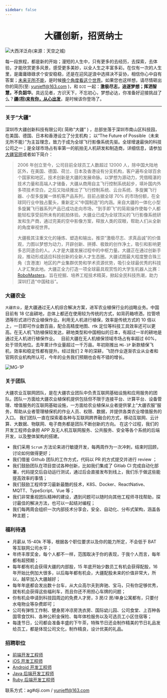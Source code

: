 ```yaml
---
sidebar: false
---
```


<h1 align="center">大疆创新，招贤纳士</h1>

![大西洋泛舟(来源：天空之城)](https://image.nicelinks.site/nice-ocean.jpeg)

每一段旅程，都是新的开始；漫短的人生中，只有更多的去经历，去探索，去体验，才能欣赏更多风景，感受更多美妙，以全人生之丰富多彩。在仅有一次的人生里，是庸庸碌碌求个安安稳稳，还是在迎风逆浪中选择决不妥协，相信你心中自有答案；[未来无所不能](https://we.dji.com/?utm_source=jeffjade.com)，是时候[换个角度看这个世界](https://www.skypixel.com/?utm_source=jeffjade.com)。如果您也这样想，请尽情砸出你的简历(至: <a href="mailto:yunjeff@163.com">yunjeff@163.com</a> )，和 `DJI` 一起：**激极尽志，追逐梦想；挥洒智慧，不负韶华**。具远见者，方识天下，不忘初心，梦想必达，你准备好迎接挑战了么？**[疆(将)来有你，从心出发](https://jeffjade.com/2017/08/26/126-start-from-the-heart/)**，是时候该你登场了。

---

### 关于“大疆”

深圳市大疆创新科技有限公司( 简称“大疆” ) ，总部坐落于深圳市南山区科技园，在美国、德国、日本和香港设立了分支机构； 以“The Future of Possible（未来无所不能）”为主旨理念，致力于成为全球飞行影像系统先驱。全球增速最快的科技公司之一；是全球市场占有率第一的航拍无人机研发和制造商，详细信息，请参加[大疆官网](https://www.dji.com/?utm_source=jeffjade.com)或者如下简介：

> 2006 年创立至今，公司目前全球员工人数超过 12000 人，除中国大陆地区外，在美国、德国、荷兰、日本及香港设有分支机构，客户遍布全球百余个国家和地区。技术创新是大疆的发展命脉。以梦想为源动力，凭借精湛的技术力量和高端人才储备，大疆从商用自主飞行控制系统起步，填补国内外多项技术空白，之后又陆续推出了飞行控制系统、云台系统、多旋翼飞行器、小型多旋翼一体机等产品系列，目前占据全球 70% 的市场份额，在全球同行业中独占鳌头，重新定义“中国制造”的内涵。来自大疆的一体化小型多旋翼飞行器系列产品已成功走向市场，“到手即飞”的简易操作使每个人都能轻松享受前所未有的航拍体验。大疆业已成为全球顶尖的飞行影像系统研发和生产商，通过完美的空中影像方案，释放人类的双眼，帮助人们从全新的角度审视世界。
>
> 大疆极其注重文化的锤炼、塑造和输出，推崇“激极尽志、求真品诚”的价值观，力图以梦想为动力，开辟创新、拼搏、极致的创作净土，吸引和影响更多志同道合的人。人才是大疆发展过程中的中枢力量。大疆正在通过创新手段，推动形成适应科技创新的全新人才生态圈。大疆试图最大程度整合珠三角（含港澳）地区的产业集群优势和学术资源优势，吸引全球最优秀的科技人才汇聚此地。大疆正全力打造一项全球最具观赏性的大学生机器人比赛：[RoboMasters](https://www.robomaster.com/?utm_source=jeffjade.com)，旨在挖掘、培养工程技术精英，掀起全民科技热潮，助力深圳打造“中国硅谷”。

### 大疆农业

`大疆农业`，是大疆通过无人机综合解决方案，进军农业植保行业的战略业务。中国目前有 18 亿亩耕地，总体上都还在使用较为传统的方式，如背药箱喷洒，拉管喷洒等形式进行农业植保作业。利用无人机进行植保，效率是传统方式的 10 倍以上，一日即可作业数百亩，配合高精度地图、rtk 定位等科技工具效率还可以更高。在无人机飞防植保较发达，耕地类型和中国相似的日本，有超过一半的耕地是通过无人机进行植保作业。   目前大疆在无人机植保领域市场占有率超过 60%，处于领先地位。去年累计作业量超过一千万亩。年初刚推出 `MG-1P` 新款植保飞机，效率和稳定性都有提升。经过我们 2 年的深耕，飞防作业逐渐农业从业者和官网农业机构所认可，今年的业务我们预期也会有不错的增长。

![MG-1P](/images/MG-1P.png)

### 关于团队

大疆农业互联网团队，是在大疆农业团队中负责互联网基础设施和应用服务的团队。团队一方面给大疆农业植保机提供包括但不限于连接平台、计算平台、设备管理、增值服务的互联网基础设施，一方面给农业植保从业者提供掌上“大疆农服”服务，帮助从业者管理植保机的作业人员、权限、数据，并提供各类农业增值服务的入口。 我们团队一直在探索着各种与互联网跨界融合的方式，移动互联网、云计算、大数据、物联网、电子商务都是团队不断创新的方向。 在这个过程，我们的 开发工程师会承担 APP 及无人机互联网服务、公共服务、安全等各个系统的后端开发，以及整体架构的搭建。

- 我们采用 `Scrum` 方法论来进行敏捷开发，每两周作为一次冲刺，结束时回顾，讨论如何做得更好；
- 我们借鉴 Github 团队的工作方式，代码以 PR 的方式提交并进行 review ；
- 我们鼓励团队在项目尝试各种创新，比如我们集成了 Gitlab CI 完成自动化部署，代码提交后自动运行测试，通过后会直接发布到线上，我们乐于做这些能提高效率的事情；
- 我们鼓励工程师学习最新最酷的技术，K8S、Docker、ReactNative、MQTT、TypeScript、Vue 等；
- 我们非常重视团队精神的建设，遇到问题可以随时向其他工程师寻找帮助，探讨最佳的解决方法，也可以一起结对编程；
- 我们每两周会组织一次内部技术分享会，安全、自动化、分布式架构，涵盖各种主题；

### 福利待遇

- 月薪从 15-40k 不等，根据各个职位要求以及你的能力所定，不会低于 BAT 等互联网公司水平；
- 年终丰厚奖金，每个人都不一样，范围取决于你的表现，于我个人而言，每年都有超预期；
- 每年都有机会获得大疆的内部股，15 年底开始少数员工有机会获得配股，16 年开始比例加大很多，以后每年都有机会，大疆配股未来的价值非常大，所以，越早加入大疆越好；
- 每年年底都会发出数十台车，从大众高尔夫到奔驰、宝马，只有你足够优秀，就有机会获得这些福利车，而且你还不用担心车牌的问题；
- 你有机会申请到科技园周边的免费人才房，3 房/2 房/单身公寓都有，只要付水电物业等杂费即可；
- 公司有弹性工作制、健身房冲凉房洗衣房、国际幼儿园、公司食堂、上百种各国零食饮料、各种公积金保险、每年体检服务以及可选员工小区住宿等；
- 每逢节日，公司都会准备丰盛的下午茶，特殊节日还会制作精美的节日礼品发给员工，都是体现公司文化，制作精良，设计优美的礼品。

### 招聘职位

- [前端开发工程师](https://we.dji.com/zh-CN/recruitment)
- [iOS 开发工程师](https://we.dji.com/zh-CN/recruitment)
- [Android 开发工程师](https://we.dji.com/zh-CN/recruitment)
- [Java 后端开发工程师](https://we.dji.com/zh-CN/recruitment)
- [Ruby 后端开发工程师](https://we.dji.com/zh-CN/recruitment)

联系方式：ag#dji.com / <a href="mailto:yunjeff@163.com">yunjeff@163.com</a>

